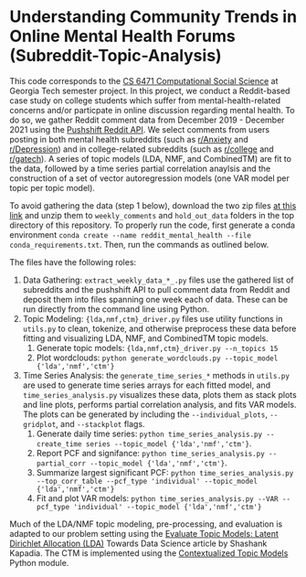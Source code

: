 # Understanding Community Trends in Online Mental Health Forums (Subreddit-Topic-Analysis)

This code corresponds to the [CS 6471 Computational Social Science](https://www.cc.gatech.edu/classes/AY2022/cs6471_spring/) at Georgia Tech semester project. In this project, we conduct a Reddit-based case study on
college students which suffer from mental-health-related concerns and/or particpate in online discussion regarding mental health. To do so, we gather Reddit comment data
from December 2019 - December 2021 using the [Pushshift Reddit API](https://github.com/pushshift/api). We select comments from users posting in both mental health subreddits
(such as [r/Anxiety](https://www.reddit.com/r/Anxiety) and [r/Depression](https://www.reddit.com/r/Depression)) and in college-related subreddits (such as 
[r/college](https://www.reddit.com/r/college) and [r/gatech](https://www.reddit.com/r/gatech)). A series of topic models (LDA, NMF, and CombinedTM)
are fit to the data, followed by a time series partial correlation anaylsis and the construction of a set of vector autoregression models (one VAR model
per topic per topic model).

To avoid gathering the data (step 1 below), download the two zip files [at this link](https://drive.google.com/drive/folders/11nL8VhAw70KdypHs00abc4vmTSJMGjpF?usp=sharing) and unzip them to `weekly_comments` and `hold_out_data` folders in the top directory of this repository. To properly run the code, first generate a conda environment `conda create --name reddit_mental_health --file conda_requirements.txt`. Then, run the commands as outlined below.

The files have the following roles:  
1. Data Gathering: `extract_weekly_data_*_.py` files use the gathered list of subreddits and the pushshift API to pull comment data from Reddit and deposit them into files spanning one week each of data. These can be run directly from the command line using Python.
2. Topic Modeling: `{lda,nmf,ctm}_driver.py` files use utility functions in `utils.py` to clean, tokenize, and otherwise preprocess these data before fitting and visualizing LDA, NMF, and CombinedTM topic models.
    1. Generate topic models: `{lda,nmf,ctm}_driver.py --n_topics 15`
    2. Plot wordclouds: `python generate_wordclouds.py --topic_model {'lda','nmf','ctm'}`
4. Time Series Analysis: the `generate_time_series_*` methods in `utils.py` are used to generate time series arrays for each fitted model, and `time_series_analysis.py` visualizes these data, plots them as stack plots and line plots, performs partial correlation analysis, and fits VAR models. The plots can be generated by including the `--individual_plots`, `--gridplot`, and `--stackplot` flags.
    1. Generate daily time series: `python time_series_analysis.py --create_time series --topic_model {'lda','nmf','ctm'}`.
    2. Report PCF and signifance: `python time_series_analysis.py --partial_corr --topic_model {'lda','nmf','ctm'}`.
    3. Summarize largest significant PCF: `python time_series_analysis.py --top_corr_table --pcf_type 'individual' --topic_model {'lda','nmf','ctm'}`
    4. Fit and plot VAR models: `python time_series_analysis.py --VAR --pcf_type 'individual' --topic_model {'lda','nmf','ctm'}`

Much of the LDA/NMF topic modeling, pre-processing, and evaluation is adapted to our problem setting using the [Evaluate Topic Models: Latent Dirichlet Allocation (LDA)](https://towardsdatascience.com/evaluate-topic-model-in-python-latent-dirichlet-allocation-lda-7d57484bb5d0) Towards Data Science article by Shashank Kapadia. The CTM is implemented using the [Contextualized Topic Models](https://github.com/MilaNLProc/contextualized-topic-models) Python module.
